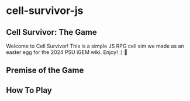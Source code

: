 # cell-survivor-js

## Cell Survivor: The Game

Welcome to Cell Survivor! This is a simple JS RPG cell sim we made as an easter egg for the 2024 PSU iGEM wiki. Enjoy! :) 🧬

## Premise of the Game

## How To Play
